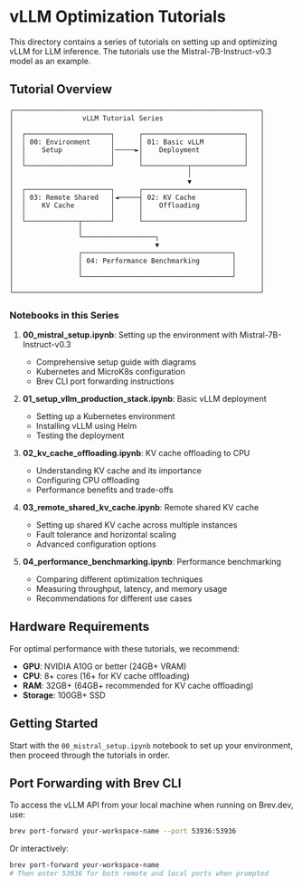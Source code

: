 # vLLM Optimization Tutorials

This directory contains a series of tutorials on setting up and optimizing vLLM for LLM inference. The tutorials use the Mistral-7B-Instruct-v0.3 model as an example.

## Tutorial Overview

```
┌─────────────────────────────────────────────────────────────┐
│                 vLLM Tutorial Series                        │
│                                                             │
│  ┌─────────────────────┐      ┌─────────────────────────┐   │
│  │ 00: Environment     │      │ 01: Basic vLLM          │   │
│  │    Setup            │─────►│    Deployment           │   │
│  │                     │      │                         │   │
│  └─────────────────────┘      └───────────┬─────────────┘   │
│                                           │                 │
│                                           ▼                 │
│  ┌─────────────────────┐      ┌─────────────────────────┐   │
│  │ 03: Remote Shared   │◄─────┤ 02: KV Cache            │   │
│  │    KV Cache         │      │    Offloading           │   │
│  │                     │      │                         │   │
│  └─────────────┬───────┘      └─────────────────────────┘   │
│                │                                            │
│                └──────────────────┐                         │
│                                   ▼                         │
│                ┌─────────────────────────────────────┐      │
│                │ 04: Performance Benchmarking        │      │
│                │                                     │      │
│                └─────────────────────────────────────┘      │
│                                                             │
└─────────────────────────────────────────────────────────────┘
```

### Notebooks in this Series

1. **00_mistral_setup.ipynb**: Setting up the environment with Mistral-7B-Instruct-v0.3
   - Comprehensive setup guide with diagrams
   - Kubernetes and MicroK8s configuration
   - Brev CLI port forwarding instructions

2. **01_setup_vllm_production_stack.ipynb**: Basic vLLM deployment
   - Setting up a Kubernetes environment
   - Installing vLLM using Helm
   - Testing the deployment

3. **02_kv_cache_offloading.ipynb**: KV cache offloading to CPU
   - Understanding KV cache and its importance
   - Configuring CPU offloading
   - Performance benefits and trade-offs

4. **03_remote_shared_kv_cache.ipynb**: Remote shared KV cache
   - Setting up shared KV cache across multiple instances
   - Fault tolerance and horizontal scaling
   - Advanced configuration options

5. **04_performance_benchmarking.ipynb**: Performance benchmarking
   - Comparing different optimization techniques
   - Measuring throughput, latency, and memory usage
   - Recommendations for different use cases

## Hardware Requirements

For optimal performance with these tutorials, we recommend:

- **GPU**: NVIDIA A10G or better (24GB+ VRAM)
- **CPU**: 8+ cores (16+ for KV cache offloading)
- **RAM**: 32GB+ (64GB+ recommended for KV cache offloading)
- **Storage**: 100GB+ SSD

## Getting Started

Start with the `00_mistral_setup.ipynb` notebook to set up your environment, then proceed through the tutorials in order.

## Port Forwarding with Brev CLI

To access the vLLM API from your local machine when running on Brev.dev, use:

```bash
brev port-forward your-workspace-name --port 53936:53936
```

Or interactively:

```bash
brev port-forward your-workspace-name
# Then enter 53936 for both remote and local ports when prompted
```